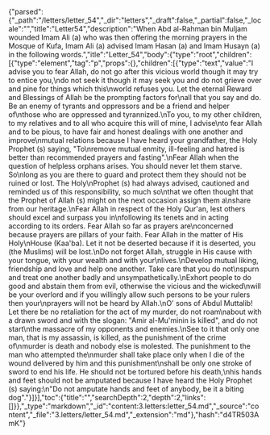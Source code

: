 {"parsed":{"_path":"/letters/letter_54","_dir":"letters","_draft":false,"_partial":false,"_locale":"","title":"Letter54","description":"When Abd al-Rahman bin Muljam wounded Imam Ali (a) who was then offering the morning prayers in the Mosque of Kufa, Imam Ali (a) advised Imam Hasan (a) and Imam Husayn (a) in the following words.","itle":"Letter_54","body":{"type":"root","children":[{"type":"element","tag":"p","props":{},"children":[{"type":"text","value":"I advise you to fear Allah, do not go after this vicious world though it may try to entice you,\ndo not seek it though it may seek you and do not grieve over and pine for things which this\nworld refuses you. Let the eternal Reward and Blessings of Allah be the prompting factors for\nall that you say and do. Be an enemy of tyrants and oppressors and be a friend and helper of\nthose who are oppressed and tyrannized.\nTo you, to my other children, to my relatives and to all who acquire this will of mine, I advise\nto fear Allah and to be pious, to have fair and honest dealings with one another and improve\nmutual relations because I have heard your grandfather, the Holy Prophet (s) saying, \"To\nremove mutual enmity, ill-feeling and hatred is better than recommended prayers and fasting\".\nFear Allah when the question of helpless orphans arises. You should never let them starve. So\nlong as you are there to guard and protect them they should not be ruined or lost. The Holy\nProphet (s) had always advised, cautioned and reminded us of this responsibility, so much so\nthat we often thought that the Prophet of Allah (s) might on the next occasion assign them a\nshare from our heritage.\nFear Allah in respect of the Holy Qur'an, lest others should excel and surpass you in\nfollowing its tenets and in acting according to its orders. Fear Allah so far as prayers are\nconcerned because prayers are pillars of your faith. Fear Allah in the matter of His Holy\nHouse (Kaa'ba). Let it not be deserted because if it is deserted, you (the Muslims) will be lost.\nDo not forget Allah, struggle in His cause with your tongue, with your wealth and with your\nlives.\nDevelop mutual liking, friendship and love and help one another. Take care that you do not\nspurn and treat one another badly and unsympathetically.\nExhort people to do good and abstain them from evil, otherwise the vicious and the wicked\nwill be your overlord and if you willingly allow such persons to be your rulers then your\nprayers will not be heard by Allah.\nO' sons of Abdul Muttalib! Let there be no retaliation for the act of my murder, do not roam\nabout with a drawn sword and with the slogan: \"Amir al-Mu'minin is killed\", and do not start\nthe massacre of my opponents and enemies.\nSee to it that only one man, that is my assassin, is killed, as the punishment of the crime of\nmurder is death and nobody else is molested. The punishment to the man who attempted the\nmurder shall take place only when I die of the wound delivered by him and this punishment\nshall be only one stroke of sword to end his life. He should not be tortured before his death,\nhis hands and feet should not be amputated because I have heard the Holy Prophet (s) saying:\n\"Do not amputate hands and feet of anybody, be it a biting dog\"."}]}],"toc":{"title":"","searchDepth":2,"depth":2,"links":[]}},"_type":"markdown","_id":"content:3.letters:letter_54.md","_source":"content","_file":"3.letters/letter_54.md","_extension":"md"},"hash":"d4TR503AmK"}